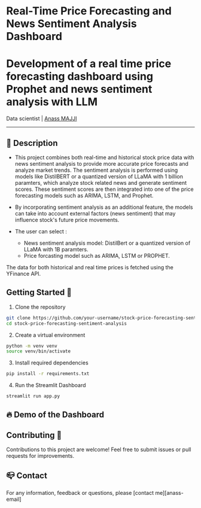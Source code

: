 # Real-Time Price Forecasting and News Sentiment Analysis Dashboard
# Development of a real time price forecasting dashboard using Prophet and news sentiment analysis with LLM
Data scientist | [Anass MAJJI](https://www.linkedin.com/in/anass-majji-729773157/)
***

## :monocle_face: Description
- This project combines both real-time and historical stock price data with news sentiment analysis to provide more accurate price forecasts and analyze market trends. The sentiment analysis is performed using models like DistilBERT or a quantized version of LLaMA with 1 billion paramters, which analyze stock related news and generate sentiment scores. These sentiment scores are then integrated into one of the price forecasting models such as ARIMA, LSTM, and Prophet.

- By incorporating sentiment analysis as an additional feature, the models can take into account external factors (news sentiment) that may influence stock's future price movements. 

- The user can select : 
    - News sentiment analysis model: DistilBert or a quantized version of LLaMA with 1B paramters.
    - Price forcasting model such as ARIMA, LSTM or PROPHET.

The data for both historical and real time prices is fetched using the YFinance API.

## Getting Started 🚀
1. Clone the repository
```bash
git clone https://github.com/your-username/stock-price-forecasting-sentiment-analysis.git
cd stock-price-forecasting-sentiment-analysis
```

2. Create a virtual environment 
```bash
python -m venv venv
source venv/bin/activate 
```

3. Install required dependencies
```bash
pip install -r requirements.txt
```

4. Run the Streamlit Dashboard
```bash
streamlit run app.py
```

## :fire: Demo of the Dashboard


## Contributing 🤝

Contributions to this project are welcome! Feel free to submit issues or pull requests for improvements.

## :mailbox_closed: Contact
For any information, feedback or questions, please [contact me][anass-email]